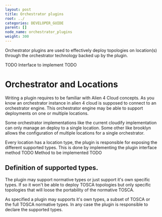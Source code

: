```yaml
---
layout: post
title: Orchestrator plugins
root: ../
categories: DEVELOPER_GUIDE
parent: []
node_name: orchestrator_plugins
weight: 300
---
```


Orchestrator plugins are used to effectively deploy topologies on location(s) through the orchestrator technology backed up by the plugin.

TODO Interface to implement TODO

# Orchestrator and Locations

Writing a plugin requires to be familiar with Alien 4 Cloud concepts. As you know an orchestrator instance in alien 4 cloud is supposed to connect to an orchestrator engine. This orchestrator engine may be able to support deployments on one or multiple locations.

Some orchestrator implementations like the current cloudify implementation can only manage an deploy to a single location. Some other like brooklyn allows the configuration of multiple locations for a single orchestrator.

Every location has a location type, the plugin is responsible for exposing the different supported types. This is done by implementing the plugin interface method
TODO Method to be implemented TODO

## Definition of supported types.

The plugin may support normative types or just support it's own specific types. If so it won't be able to deploy TOSCA topologies but only specific topologies that will loose the portability of the normative TOSCA.

As specified a plugin may supports it's own types, a subset of TOSCA or the full TOSCA normative types. In any case the plugin is responsible to declare the supported types.
